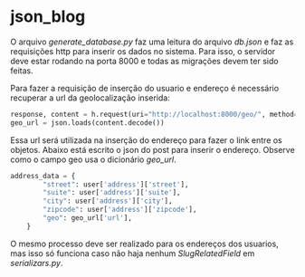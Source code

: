 # json_blog
O arquivo *generate_database.py* faz uma leitura do arquivo *db.json* e faz as requisições http para inserir os dados no sistema.
Para isso, o servidor deve estar rodando na porta 8000 e todas as migrações devem ter sido feitas.

Para fazer a requisição de inserção do usuario e endereço é necessário recuperar a url da geolocalização inserida:
```python
response, content = h.request(uri="http://localhost:8000/geo/", method="POST", headers=headers, body=post_data_format)
geo_url = json.loads(content.decode())
```

Essa url será utilizada na inserção do endereço para fazer o link entre os objetos. Abaixo está escrito o json do post para inserir o endereço. Observe como o campo geo usa o dicionário *geo_url*.
```python
address_data = {
    	"street": user['address']['street'],
    	"suite": user['address']['suite'],
    	"city": user['address']['city'],
    	"zipcode": user['address']['zipcode'],
    	"geo": geo_url['url'],
	}
  ```
O mesmo processo deve ser realizado para os endereços dos usuarios, mas isso só funciona caso não haja nenhum *SlugRelatedField* em *serializars.py*.
